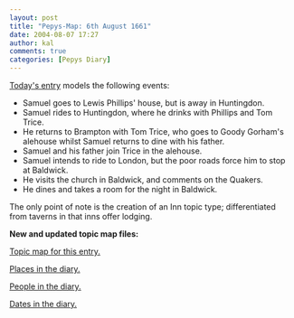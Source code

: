 ```yaml
---
layout: post
title: "Pepys-Map: 6th August 1661"
date: 2004-08-07 17:27
author: kal
comments: true
categories: [Pepys Diary]
---
```

<p><a href="http://www.pepysdiary.com/archive/1661/08/06/index.php">Today's entry</a> models the following events:</p>
<ul>
<li>Samuel goes to Lewis Phillips' house, but is away in Huntingdon.</li>
<li>Samuel rides to Huntingdon, where he drinks with Phillips and Tom Trice.</li>
<li>He returns to Brampton with Tom Trice, who goes to Goody Gorham's alehouse whilst Samuel returns to dine with his father.</li>
<li>Samuel and his father join Trice in the alehouse.</li>
<li>Samuel intends to ride to London, but the poor roads force him to stop at Baldwick.</li>
<li>He visits the church in Baldwick, and comments on the Quakers.</li>
<li>He dines and takes a room for the night in Baldwick.</li>
</ul>

<!--more-->
<p>The only point of note is the creation of an Inn topic type; differentiated from taverns in that inns offer lodging.</p>
<p><b>New and updated topic map files:</b></p>
<p><a href="http://www.techquila.com/blog/archives/16610806.ltm">Topic map for this entry.</a></p>
<p><a href="http://www.techquila.com/blog/archives/pepys-diary-places.ltm">Places in the diary.</a></p>
<p><a href="http://www.techquila.com/blog/archives/pepys-diary-people.ltm">People in the diary.</a></p>
<p><a href="http://www.techquila.com/blog/archives/pepys-diary-dates.ltm">Dates in the diary.</a></p>

